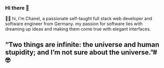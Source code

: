 ### Hi there 👋
👨‍💻 hi, i'm Chanel, a passionate self-taught full stack web developer and  software engineer from Germany. my passion for software lies with dreaming up ideas and making them come true with elegant interfaces. 
## “Two things are infinite: the universe and human stupidity; and I’m not sure about the universe.”# 🤓
